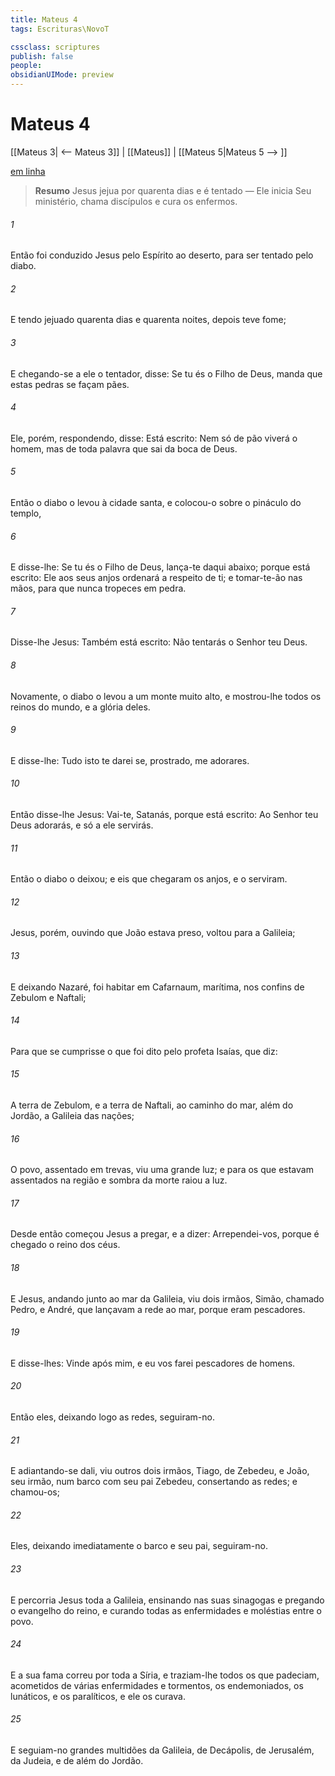 ```yaml
---
title: Mateus 4
tags: Escrituras\NovoT

cssclass: scriptures
publish: false
people:
obsidianUIMode: preview
---
```


# Mateus 4
[[Mateus 3| <-- Mateus 3]] | [[Mateus]] | [[Mateus 5|Mateus 5 --> ]]

[em linha](https://churchofjesuschrist.org/study/scriptures/nt/matt/4?lang=por)

> __Resumo__
Jesus jejua por quarenta dias e é tentado — Ele inicia Seu ministério, chama discípulos e cura os enfermos.

###### 1 
Então foi conduzido Jesus pelo Espírito ao deserto, para ser tentado pelo diabo.

###### 2 
E tendo jejuado quarenta dias e quarenta noites, depois teve fome;

###### 3 
E chegando-se a ele o tentador, disse: Se tu és o Filho de Deus, manda que estas pedras se façam pães.

###### 4 
Ele, porém, respondendo, disse: Está escrito: Nem só de pão viverá o homem, mas de toda palavra que sai da boca de Deus.

###### 5 
Então o diabo o levou à cidade santa, e colocou-o sobre o pináculo do templo,

###### 6 
E disse-lhe: Se tu és o Filho de Deus, lança-te daqui abaixo; porque está escrito: Ele aos seus anjos ordenará a respeito de ti; e tomar-te-ão nas mãos, para que nunca tropeces em  pedra.

###### 7 
Disse-lhe Jesus: Também está escrito: Não tentarás o Senhor teu Deus.

###### 8 
Novamente, o diabo o levou a um monte muito alto, e mostrou-lhe todos os reinos do mundo, e a glória deles.

###### 9 
E disse-lhe: Tudo isto te darei se, prostrado, me adorares.

###### 10 
Então disse-lhe Jesus: Vai-te, Satanás, porque está escrito: Ao Senhor teu Deus adorarás, e só a ele servirás.

###### 11 
Então o diabo o deixou; e eis que chegaram os anjos, e o serviram.

###### 12 
Jesus, porém, ouvindo que João estava preso, voltou para a Galileia;

###### 13 
E deixando Nazaré, foi habitar em Cafarnaum,  marítima, nos confins de Zebulom e Naftali;

###### 14 
Para que se cumprisse o que foi dito pelo profeta Isaías, que diz:

###### 15 
A terra de Zebulom, e a terra de Naftali,  ao caminho do mar, além do Jordão, a Galileia das nações;

###### 16 
O povo, assentado em trevas, viu uma grande luz; e para os que estavam assentados na região e sombra da morte raiou a luz.

###### 17 
Desde então começou Jesus a pregar, e a dizer: Arrependei-vos, porque é chegado o reino dos céus.

###### 18 
E Jesus, andando junto ao mar da Galileia, viu dois irmãos, Simão, chamado Pedro, e André, que lançavam a rede ao mar, porque eram pescadores.

###### 19 
E disse-lhes: Vinde após mim, e eu vos farei pescadores de homens.

###### 20 
Então eles, deixando logo as redes, seguiram-no.

###### 21 
E adiantando-se dali, viu outros dois irmãos, Tiago,  de Zebedeu, e João, seu irmão, num barco com seu pai Zebedeu, consertando as redes; e chamou-os;

###### 22 
Eles, deixando imediatamente o barco e seu pai, seguiram-no.

###### 23 
E percorria Jesus toda a Galileia, ensinando nas suas sinagogas e pregando o evangelho do reino, e curando todas as enfermidades e moléstias entre o povo.

###### 24 
E a sua fama correu por toda a Síria, e traziam-lhe todos os que padeciam, acometidos de várias enfermidades e tormentos, os endemoniados, os lunáticos, e os paralíticos, e ele os curava.

###### 25 
E seguiam-no grandes multidões da Galileia, de Decápolis, de Jerusalém, da Judeia, e de além do Jordão.

